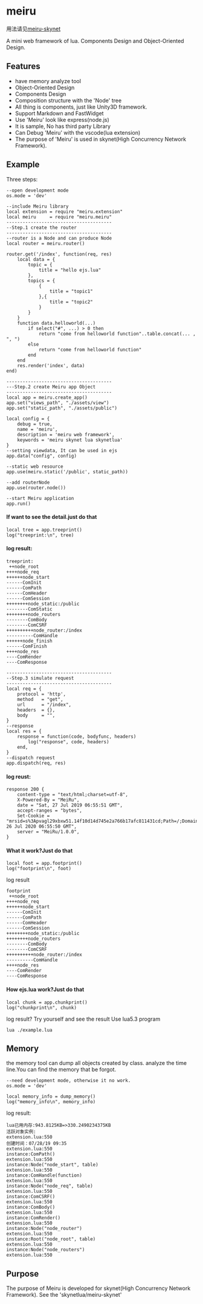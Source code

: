 # meiru

用法请见[meiru-skynet](https://github.com/skynetlua/meiru-skynet)

A mini web framework of lua.
Components Design and Object-Oriented Design.

## Features
  * have memory analyze tool 
  * Object-Oriented Design
  * Components Design
  * Composition structure with the 'Node' tree
  * All thing is components, just like Unity3D framework.
  * Support Markdown and FastWidget
  * Use 'Meiru' look like express(node.js)
  * It is sample, No has third party Library
  * Can Debug 'Meiru' with the vscode(lua extension)
  * The purpose of 'Meiru' is used in skynet(High Concurrency Network Framework).

## Example
Three steps:

```
--open development mode
os.mode = 'dev'

--include Meiru library
local extension = require "meiru.extension"
local meiru     = require "meiru.meiru"
---------------------------------------
--Step.1 create the router
---------------------------------------
--router is a Node and can produce Node
local router = meiru.router()

router.get('/index', function(req, res)
    local data = {
        topic = {
            title = "hello ejs.lua"
        },
        topics = {
            {
                title = "topic1"
            },{
                title = "topic2"
            }
        }
    }
    function data.helloworld(...)
        if select("#", ...) > 0 then
            return "come from helloworld function"..table.concat(... , ", ")
        else
            return "come from helloworld function"
        end
    end
	res.render('index', data)
end)

---------------------------------------
---Step.2 create Meiru app Object
---------------------------------------
local app = meiru.create_app()
app.set("views_path", "./assets/view")
app.set("static_path", "./assets/public")

local config = {
    debug = true,
    name = 'meiru', 
    description = 'meiru web framework', 
    keywords = 'meiru skynet lua skynetlua'
}
--setting viewdata, It can be used in ejs
app.data("config", config)

--static web resource
app.use(meiru.static('/public', static_path))

--add routerNode
app.use(router.node())

--start Meiru application
app.run()

```

#### If want to see the detail.just do that

```
local tree = app.treeprint()
log("treeprint:\n", tree)
```

#### log result:
```
treeprint:
 ++node_root
++++node_req
++++++node_start
------ComInit
------ComPath
------ComHeader
------ComSession
++++++++node_static:/public
--------ComStatic
++++++++node_routers
--------ComBody
--------ComCSRF
++++++++++node_router:/index
----------ComHandle
++++++node_finish
------ComFinish
++++node_res
----ComRender
----ComResponse
```

```
---------------------------------------
--Step.3 simulate request
---------------------------------------
local req = {
    protocol = 'http',
    method   = "get",
    url      = "/index",
    headers  = {},
    body     = "",
}
--response
local res = {
    response = function(code, bodyfunc, headers)
        log("response", code, headers)
    end,
}
--dispatch request
app.dispatch(req, res)
```

#### log reust:
```
response 200 {
	content-type = "text/html;charset=utf-8",
	X-Powered-By = "MeiRu",
	date = "Sat, 27 Jul 2019 06:55:51 GMT",
	accept-ranges = "bytes",
	Set-Cookie = "mrsid=s%3Apvagl29xbxw51.14f10d14d745e2a766b17afc811431cd;Path=/;Domain=;Expires=Sun, 26 Jul 2020 06:55:50 GMT",
	server = "MeiRu/1.0.0",
}
```

#### What it work?Just do that

```
local foot = app.footprint()
log("footprint\n", foot)
```
log result
```
footprint
 ++node_root
++++node_req
++++++node_start
------ComInit
------ComPath
------ComHeader
------ComSession
++++++++node_static:/public
++++++++node_routers
--------ComBody
--------ComCSRF
++++++++++node_router:/index
----------ComHandle
++++node_res
----ComRender
----ComResponse

```

#### How ejs.lua work?Just do that

```
local chunk = app.chunkprint()
log("chunkprint\n", chunk)
```
log result?
Try yourself and see the result
Use lua5.3 program
```
lua ./example.lua
```

## Memory
the memory tool can dump all objects created by class.
analyze the time line.You can find the memory that be forgot.
```
--need development mode, otherwise it no work.
os.mode = 'dev'

local memory_info = dump_memory()
log("memory_info\n", memory_info)
```
log result:
```
lua已用内存:943.8125KB=>330.2490234375KB
活跃对象实例:
extension.lua:550
创建时间：07/28/19 09:35
extension.lua:550
instance:ComPath()
extension.lua:550
instance:Node("node_start", table)
extension.lua:550
instance:ComHandle(function)
extension.lua:550
instance:Node("node_req", table)
extension.lua:550
instance:ComCSRF()
extension.lua:550
instance:ComBody()
extension.lua:550
instance:ComRender()
extension.lua:550
instance:Node("node_router")
extension.lua:550
instance:Root("node_root", table)
extension.lua:550
instance:Node("node_routers")
extension.lua:550
```


## Purpose
  The purpose of Meiru is developed for skynet(High Concurrency Network Framework).
  See the 'skynetlua/meiru-skynet'



